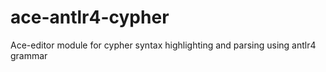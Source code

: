 # ace-antlr4-cypher
Ace-editor module for cypher syntax highlighting and parsing using antlr4 grammar
